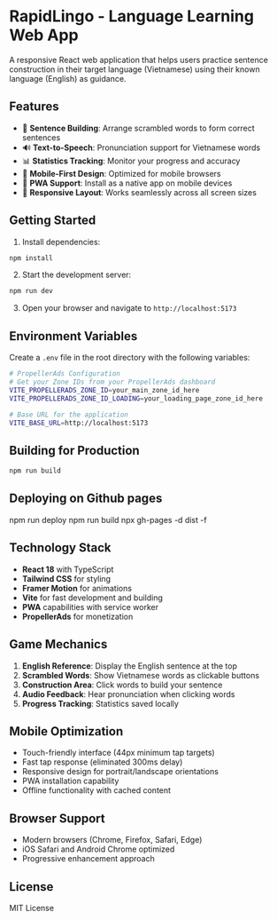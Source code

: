 # RapidLingo - Language Learning Web App

A responsive React web application that helps users practice sentence construction in their target language (Vietnamese) using their known language (English) as guidance.

## Features

- 🎯 **Sentence Building**: Arrange scrambled words to form correct sentences
- 🔊 **Text-to-Speech**: Pronunciation support for Vietnamese words
- 📊 **Statistics Tracking**: Monitor your progress and accuracy
- 📱 **Mobile-First Design**: Optimized for mobile browsers
- 🚀 **PWA Support**: Install as a native app on mobile devices
- 🎨 **Responsive Layout**: Works seamlessly across all screen sizes

## Getting Started

1. Install dependencies:
```bash
npm install
```

2. Start the development server:
```bash
npm run dev
```

3. Open your browser and navigate to `http://localhost:5173`

## Environment Variables

Create a `.env` file in the root directory with the following variables:

```bash
# PropellerAds Configuration
# Get your Zone IDs from your PropellerAds dashboard
VITE_PROPELLERADS_ZONE_ID=your_main_zone_id_here
VITE_PROPELLERADS_ZONE_ID_LOADING=your_loading_page_zone_id_here

# Base URL for the application
VITE_BASE_URL=http://localhost:5173
```

## Building for Production

```bash
npm run build
```

## Deploying on Github pages
npm run deploy
npm run build
npx gh-pages -d dist -f

## Technology Stack

- **React 18** with TypeScript
- **Tailwind CSS** for styling
- **Framer Motion** for animations
- **Vite** for fast development and building
- **PWA** capabilities with service worker
- **PropellerAds** for monetization

## Game Mechanics

1. **English Reference**: Display the English sentence at the top
2. **Scrambled Words**: Show Vietnamese words as clickable buttons
3. **Construction Area**: Click words to build your sentence
4. **Audio Feedback**: Hear pronunciation when clicking words
5. **Progress Tracking**: Statistics saved locally

## Mobile Optimization

- Touch-friendly interface (44px minimum tap targets)
- Fast tap response (eliminated 300ms delay)
- Responsive design for portrait/landscape orientations
- PWA installation capability
- Offline functionality with cached content

## Browser Support

- Modern browsers (Chrome, Firefox, Safari, Edge)
- iOS Safari and Android Chrome optimized
- Progressive enhancement approach

## License

MIT License
